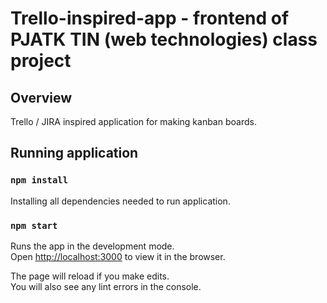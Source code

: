 # Trello-inspired-app - frontend of PJATK TIN (web technologies) class project

## Overview

Trello / JIRA inspired application for making kanban boards.

## Running application

### `npm install`

Installing all dependencies needed to run application.

### `npm start`

Runs the app in the development mode.\
Open [http://localhost:3000](http://localhost:3000) to view it in the browser.

The page will reload if you make edits.\
You will also see any lint errors in the console.